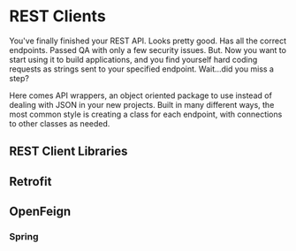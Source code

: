 # REST Clients

You've finally finished your REST API. Looks pretty good. Has all the
correct endpoints. Passed QA with only a few security issues. But. Now
you want to start using it to build applications, and you find yourself
hard coding requests as strings sent to your specified endpoint.
Wait\...did you miss a step?

Here comes API wrappers, an object oriented package to use instead of
dealing with JSON in your new projects. Built in many different ways,
the most common style is creating a class for each endpoint, with
connections to other classes as needed.

## REST Client Libraries

## Retrofit

## OpenFeign

### Spring

